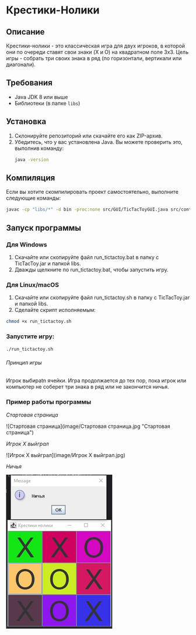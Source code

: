 # Крестики-Нолики

## Описание
Крестики-нолики - это классическая игра для двух игроков, в которой они по очереди ставят свои знаки (X и O) на квадратном поле 3x3. 
Цель игры - собрать три своих знака в ряд (по горизонтали, вертикали или диагонали).

## Требования

- Java JDK 8 или выше
- Библиотеки (в папке `libs`)

## Установка

1. Склонируйте репозиторий или скачайте его как ZIP-архив.
2. Убедитесь, что у вас установлена Java. Вы можете проверить это, выполнив команду:
   ```bash
   java -version

## Компиляция
Если вы хотите скомпилировать проект самостоятельно, выполните следующие команды:

```bash
javac -cp "libs/*" -d bin -proc:none src/GUI/TicTacToyGUI.java src/controller/GameController.java src/game/AI/TicTacToyAI.java src/game/AI/impl/TicTacToyAISimpleImpl.java src/game/TicTacToyGame.java src/Main.java.
```

## Запуск программы
### Для Windows
1. Скачайте или скопируйте файл run_tictactoy.bat в папку с TicTacToy.jar и папкой libs.
2. Дважды щелкните по run_tictactoy.bat, чтобы запустить игру.
### Для Linux/macOS
1. Скачайте или скопируйте файл run_tictactoy.sh в папку с TicTacToy.jar и папкой libs.
2. Сделайте скрипт исполняемым:

```bash
chmod +x run_tictactoy.sh
```
### Запустите игру:
```bash
./run_tictactoy.sh
```
###### Принцип игры
Игрок выбираtn ячейки.
Игра продолжается до тех пор, пока игрок или компьютер не соберет три 
знака в ряд или не закончится ничья.

### Пример работы программы

*Стартовая страница*

![Стартовая страница](image/Стартовая страница.jpg "Стартовая страница")

*Игрок Х выйграл*

![Игрок Х выйграл](image/Игрок X выйграл.jpg)

*Ничья*

![Ничья](image/Ничья.jpg)